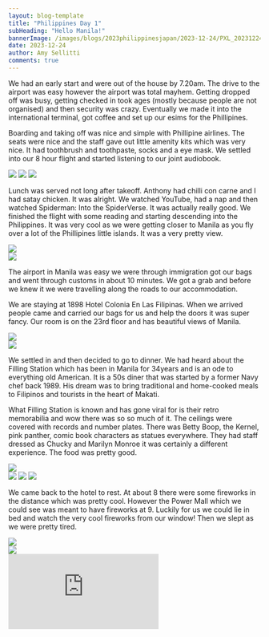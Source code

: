 ```yaml
---
layout: blog-template
title: "Philippines Day 1"
subHeading: "Hello Manila!"
bannerImage: /images/blogs/2023philippinesjapan/2023-12-24/PXL_20231224_091701567.jpg_compressed.JPEG
date: 2023-12-24
author: Amy Sellitti
comments: true
---
```


We had an early start and were out of the house by 7.20am. The drive to the airport was easy however the airport was total mayhem. Getting dropped off was busy, getting checked in took ages (mostly because people are not organised) and then security was crazy. Eventually we made it into the international terminal, got coffee and set up our esims for the Phillipines.

Boarding and taking off was nice and simple with Phillipine airlines. The seats were nice and the staff gave out little amenity kits which was very nice. It had toothbrush and toothpaste, socks and a eye mask. We settled into our 8 hour flight and started listening to our joint audiobook. 

<div class="grid-3c">
  <img src="/images/blogs/2023philippinesjapan/2023-12-24/PXL_20231223_224339416.jpg_compressed.JPEG"/>
  <img src="/images/blogs/2023philippinesjapan/2023-12-24/PXL_20231223_234215106.jpg_compressed.JPEG"/>
  <img src="/images/blogs/2023philippinesjapan/2023-12-24/PXL_20231224_000908018.jpg_compressed.JPEG"/>
</div>

Lunch was served not long after takeoff. Anthony had chilli con carne and I had satay chicken. It was alright. We watched YouTube, had a nap and then watched Spiderman: Into the SpiderVerse. It was actually really good. We finished the flight with some reading and starting descending into the Philippines.  It was very cool as we were getting closer to Manila as you fly over a lot of the Phillipines little islands. It was a very pretty view.

<div class="center-image"><img src="/images/blogs/2023philippinesjapan/2023-12-24/PXL_20231224_070038001.jpg_compressed.JPEG" /></div>
<div class="center-image"><img src="/images/blogs/2023philippinesjapan/2023-12-24/PXL_20231224_073828312.jpg_compressed.JPEG" /></div>

The airport in Manila was easy we were through immigration got our bags and went through customs in about 10 minutes. We got a grab and before we knew it we were travelling along the roads to our accommodation.

We are staying at 1898 Hotel Colonia En Las Filipinas. When we arrived people came and carried our bags for us and help the doors it was super fancy. Our room is on the 23rd floor and has beautiful views of Manila.

<div class="center-image"><img src="/images/blogs/2023philippinesjapan/2023-12-24/PXL_20231224_091701567.jpg_compressed.JPEG" /></div>
<div class="center-image"><img src="/images/blogs/2023philippinesjapan/2023-12-24/PXL_20231224_091733615.jpg_compressed.JPEG" /></div>

We settled in and then decided to go to dinner. We had heard about the Filling Station which has been in Manila for 34years and is an ode to everything old American. It is a 50s diner that was started by a former Navy chef back 1989. His dream was to bring traditional and home-cooked meals to Filipinos and tourists in the heart of Makati.

What Filling Station is known and has gone viral for is their retro memorabilia and wow there was so so much of it.  The ceilings were covered with records and number plates. There was Betty Boop, the Kernel, pink panther, comic book characters as statues everywhere. They had staff dressed as Chucky and Marilyn Monroe it was certainly a different experience. The food was pretty good.

<div class="center-image"><img src="/images/blogs/2023philippinesjapan/2023-12-24/PXL_20231224_103147039.jpg_compressed.JPEG" /></div>
<div class="grid-1l-2w">
  <img src="/images/blogs/2023philippinesjapan/2023-12-24/PXL_20231224_104008459.MP.jpg_compressed.JPEG"/>
  <img src="/images/blogs/2023philippinesjapan/2023-12-24/PXL_20231224_103609859.jpg_compressed.JPEG"/>
  <img src="/images/blogs/2023philippinesjapan/2023-12-24/PXL_20231224_104159053.jpg_compressed.JPEG"/>
</div>

We came back to the hotel to rest. At about 8 there were some fireworks in the distance which was pretty cool. However the Power Mall which we could see was meant to have fireworks at 9. Luckily for us we could lie in bed and watch the very cool fireworks from our window! Then we slept as we were pretty tired. 

<div class="center-image"><img src="/images/blogs/2023philippinesjapan/2023-12-24/PXL_20231224_131638821.jpg_compressed.JPEG" /></div>
<div class="center-image"><img src="/images/blogs/2023philippinesjapan/2023-12-24/PXL_20231224_132152472.jpg_compressed.JPEG" /></div>
<div class="center-video"><iframe src="https://www.youtube.com/embed/PMbd4EfFCJY" frameborder="0" allowfullscreen></iframe></div>